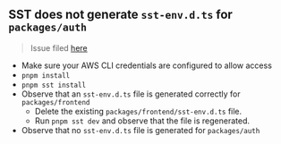 ## SST does not generate `sst-env.d.ts` for `packages/auth`
> Issue filed [here](https://github.com/sst/ion/issues/945)
- Make sure your AWS CLI credentials are configured to allow access
- `pnpm install`
- `pnpm sst install`
- Observe that an `sst-env.d.ts` file is generated correctly for `packages/frontend`
  - Delete the existing `packages/frontend/sst-env.d.ts` file.
  - Run `pnpm sst dev` and observe that the file is regenerated.
- Observe that no `sst-env.d.ts` file is generated for `packages/auth`

